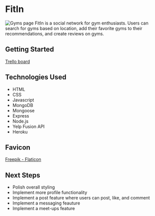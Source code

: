 # FitIn
![Gyms page](/images/fit-in-screenshot.jpg)
FitIn is a social network for gym enthusiasts. Users can search for gyms based on location, add their favorite gyms to their recommendations, and create reviews on gyms.

## Getting Started
[Trello board](https://trello.com/b/b54b4GDL/fitin)

## Technologies Used
- HTML
- CSS
- Javascript
- MongoDB
- Mongoose
- Express
- Node.js
- Yelp Fusion API
- Heroku

## Favicon
[Freepik - Flaticon](https://www.flaticon.com/free-icons/gym)

## Next Steps
- Polish overall styling
- Implement more profile functionality
- Implement a post feature where users can post, like, and comment
- Implement a messaging feauture
- Implement a meet-ups feature
